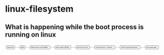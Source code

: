 # linux-filesystem

## What is happening while the boot process is running on linux

![Screenshot](diagram.svg)

